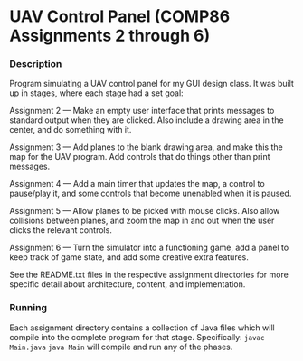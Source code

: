 # UAV Control Panel (COMP86 Assignments 2 through 6)

### Description
Program simulating a UAV control panel for my GUI design class. It was built up
in stages, where each stage had a set goal:

Assignment 2 — Make an empty user interface that prints messages to standard output when they are clicked. Also include a  drawing area in the center, and do something with it.

Assignment 3 — Add planes to the blank drawing area, and make this the map for the UAV program. Add controls that do things other than print messages.

Assignment 4 — Add a main timer that updates the map, a control to pause/play it, and some controls that become unenabled when it is paused.

Assignment 5 — Allow planes to be picked with mouse clicks. Also allow collisions between planes, and zoom the map in and out when the user clicks the relevant controls.

Assignment 6 — Turn the simulator into a functioning game, add a panel to keep track of game state, and add some creative extra features.

See the README.txt files in the respective assignment directories for more specific detail about architecture, content, and implementation.

### Running
Each assignment directory contains a collection of Java files which will compile into the complete program for that stage. Specifically: 
`javac Main.java`
`java Main`
will compile and run any of the phases. 